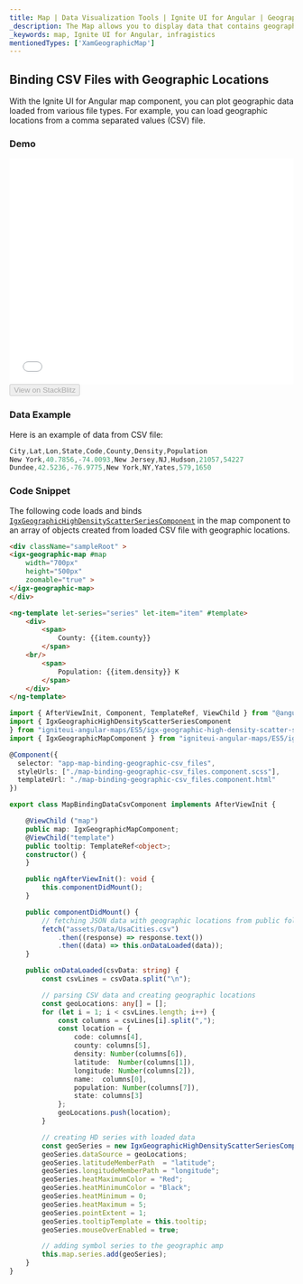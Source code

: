 ```yaml
---
title: Map | Data Visualization Tools | Ignite UI for Angular | Geographic CSV Data | Infragistics
_description: The Map allows you to display data that contains geographic locations from view models or geographic locations loaded from CSV files. View the demo, dependencies, usage and toolbar for more information.
_keywords: map, Ignite UI for Angular, infragistics
mentionedTypes: ['XamGeographicMap']
---
```


## Binding CSV Files with Geographic Locations

With the Ignite UI for Angular map component, you can plot geographic data loaded from various file types. For example, you can load geographic locations from a comma separated values (CSV) file.

### Demo

<div class="sample-container loading" style="height: 400px">
    <iframe id="geo-map-binding-data-csv-iframe" src='{environment:demosBaseUrl}/maps/geo-map-binding-data-csv' width="100%" height="100%" seamless frameBorder="0" onload="onXPlatSampleIframeContentLoaded(this);"></iframe>
</div>
<div>
    <button data-localize="stackblitz" disabled class="stackblitz-btn"   data-iframe-id="geo-map-binding-data-csv-iframe" data-demos-base-url="{environment:demosBaseUrl}">View on StackBlitz
    </button>
</div>

<div class="divider--half"></div>

### Data Example

Here is an example of data from CSV file:

```ts
City,Lat,Lon,State,Code,County,Density,Population
New York,40.7856,-74.0093,New Jersey,NJ,Hudson,21057,54227
Dundee,42.5236,-76.9775,New York,NY,Yates,579,1650
```

### Code Snippet

The following code loads and binds [`IgxGeographicHighDensityScatterSeriesComponent`](/components/map_binding_geographic_csv_files.html) in the map component to an array of objects created from loaded CSV file with geographic locations.

```html
<div className="sampleRoot" >
<igx-geographic-map #map
    width="700px"
    height="500px"
    zoomable="true" >
</igx-geographic-map>
</div>

<ng-template let-series="series" let-item="item" #template>
    <div>
        <span>
            County: {{item.county}}
        </span>
    <br/>
        <span>
            Population: {{item.density}} K
        </span>
    </div>
</ng-template>
```

```ts
import { AfterViewInit, Component, TemplateRef, ViewChild } from "@angular/core";
import { IgxGeographicHighDensityScatterSeriesComponent
} from "igniteui-angular-maps/ES5/igx-geographic-high-density-scatter-series-component";
import { IgxGeographicMapComponent } from "igniteui-angular-maps/ES5/igx-geographic-map-component";

@Component({
  selector: "app-map-binding-geographic-csv_files",
  styleUrls: ["./map-binding-geographic-csv_files.component.scss"],
  templateUrl: "./map-binding-geographic-csv_files.component.html"
})

export class MapBindingDataCsvComponent implements AfterViewInit {

    @ViewChild ("map")
    public map: IgxGeographicMapComponent;
    @ViewChild("template")
    public tooltip: TemplateRef<object>;
    constructor() {
    }

    public ngAfterViewInit(): void {
        this.componentDidMount();
    }

    public componentDidMount() {
        // fetching JSON data with geographic locations from public folder
        fetch("assets/Data/UsaCities.csv")
            .then((response) => response.text())
            .then((data) => this.onDataLoaded(data));
    }

    public onDataLoaded(csvData: string) {
        const csvLines = csvData.split("\n");

        // parsing CSV data and creating geographic locations
        const geoLocations: any[] = [];
        for (let i = 1; i < csvLines.length; i++) {
            const columns = csvLines[i].split(",");
            const location = {
                code: columns[4],
                county: columns[5],
                density: Number(columns[6]),
                latitude:  Number(columns[1]),
                longitude: Number(columns[2]),
                name:  columns[0],
                population: Number(columns[7]),
                state: columns[3]
            };
            geoLocations.push(location);
        }

        // creating HD series with loaded data
        const geoSeries = new IgxGeographicHighDensityScatterSeriesComponent();
        geoSeries.dataSource = geoLocations;
        geoSeries.latitudeMemberPath  = "latitude";
        geoSeries.longitudeMemberPath = "longitude";
        geoSeries.heatMaximumColor = "Red";
        geoSeries.heatMinimumColor = "Black";
        geoSeries.heatMinimum = 0;
        geoSeries.heatMaximum = 5;
        geoSeries.pointExtent = 1;
        geoSeries.tooltipTemplate = this.tooltip;
        geoSeries.mouseOverEnabled = true;

        // adding symbol series to the geographic amp
        this.map.series.add(geoSeries);
    }
}
```
